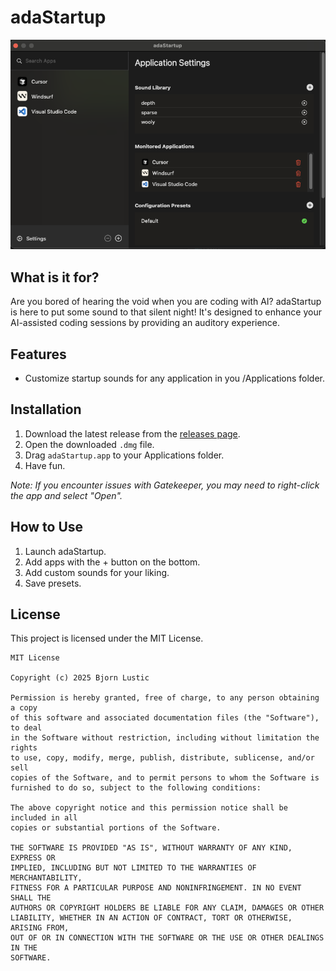 # adaStartup

![App UI](/assets/appui.png)

## What is it for?

Are you bored of hearing the void when you are coding with AI? adaStartup is here to put some sound to that silent night! It's designed to enhance your AI-assisted coding sessions by providing an auditory experience.

## Features

*   Customize startup sounds for any application in you /Applications folder. 

## Installation

1.  Download the latest release from the [releases page](https://github.com/bjornlustic/adaStartup/releases/tag/Release).
2.  Open the downloaded `.dmg` file.
3.  Drag `adaStartup.app` to your Applications folder.
4. Have fun.

*Note: If you encounter issues with Gatekeeper, you may need to right-click the app and select "Open".*

## How to Use

1.  Launch adaStartup.
2.  Add apps with the + button on the bottom.
3. Add custom sounds for your liking.
4. Save presets.

## License

This project is licensed under the MIT License.

```
MIT License

Copyright (c) 2025 Bjorn Lustic

Permission is hereby granted, free of charge, to any person obtaining a copy
of this software and associated documentation files (the "Software"), to deal
in the Software without restriction, including without limitation the rights
to use, copy, modify, merge, publish, distribute, sublicense, and/or sell
copies of the Software, and to permit persons to whom the Software is
furnished to do so, subject to the following conditions:

The above copyright notice and this permission notice shall be included in all
copies or substantial portions of the Software.

THE SOFTWARE IS PROVIDED "AS IS", WITHOUT WARRANTY OF ANY KIND, EXPRESS OR
IMPLIED, INCLUDING BUT NOT LIMITED TO THE WARRANTIES OF MERCHANTABILITY,
FITNESS FOR A PARTICULAR PURPOSE AND NONINFRINGEMENT. IN NO EVENT SHALL THE
AUTHORS OR COPYRIGHT HOLDERS BE LIABLE FOR ANY CLAIM, DAMAGES OR OTHER
LIABILITY, WHETHER IN AN ACTION OF CONTRACT, TORT OR OTHERWISE, ARISING FROM,
OUT OF OR IN CONNECTION WITH THE SOFTWARE OR THE USE OR OTHER DEALINGS IN THE
SOFTWARE.